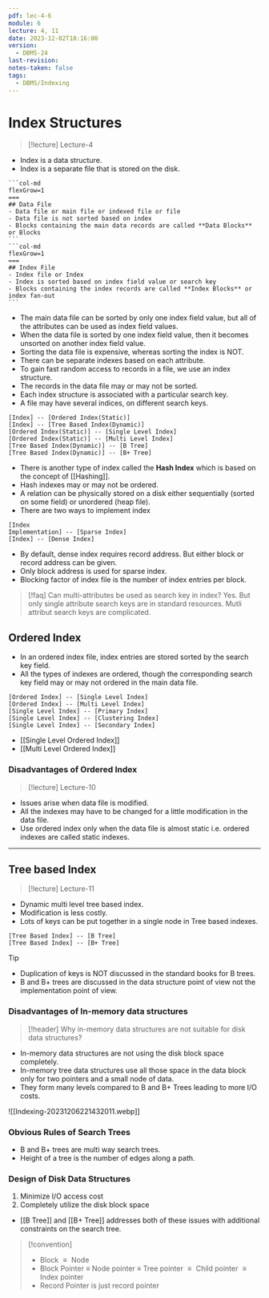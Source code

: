 ```yaml
---
pdf: lec-4-6
module: 6
lecture: 4, 11
date: 2023-12-02T18:16:00
version:
  - DBMS-24
last-revision: 
notes-taken: false
tags:
  - DBMS/Indexing
---
```

# Index Structures
> [!lecture] Lecture-4

- Index is a data structure.
- Index is a separate file that is stored on the disk.

````col
```col-md
flexGrow=1
===
## Data File
- Data file or main file or indexed file or file
- Data file is not sorted based on index
- Blocks containing the main data records are called **Data Blocks** or Blocks
```
```col-md
flexGrow=1
===
## Index File
- Index file or Index
- Index is sorted based on index field value or search key
- Blocks containing the index records are called **Index Blocks** or index fan-out
```
````

- The main data file can be sorted by only one index field value, but all of the attributes can be used as index field values.
- When the data file is sorted by one index field value, then it becomes unsorted on another index field value.
- Sorting the data file is expensive, whereas sorting the index is NOT.
- There can be separate indexes based on each attribute.
- To gain fast random access to records in a file, we use an index structure.
- The records in the data file may or may not be sorted.
- Each index structure is associated with a particular search key.
- A file may have several indices, on different search keys.

```nomnoml
[Index] -- [Ordered Index(Static)]
[Index] -- [Tree Based Index(Dynamic)]
[Ordered Index(Static)] -- [Single Level Index]
[Ordered Index(Static)] -- [Multi Level Index]
[Tree Based Index(Dynamic)] -- [B Tree]
[Tree Based Index(Dynamic)] -- [B+ Tree]
```

- There is another type of index called the **Hash Index** which is based on the concept of [[Hashing]].
- Hash indexes may or may not be ordered.
- A relation can be physically stored on a disk either sequentially (sorted on some field) or unordered (heap file).
- There are two ways to implement index
```nomnoml
[Index
Implementation] -- [Sparse Index]
[Index] -- [Dense Index]
```
- By default, dense index requires record address. But either block or record address can be given.
- Only block address is used for sparse index.
- Blocking factor of index file is the number of index entries per block.


> [!faq] Can multi-attributes be used as search key in index?
> Yes. But only single attribute search keys are in standard resources. Mutli attribut search keys are complicated.

## Ordered Index
- In an ordered index file, index entries are stored sorted by the search key field.
- All the types of indexes are ordered, though the corresponding search key field may or may not ordered in the main data file.

```nomnoml
[Ordered Index] -- [Single Level Index]
[Ordered Index] -- [Multi Level Index]
[Single Level Index] -- [Primary Index]
[Single Level Index] -- [Clustering Index]
[Single Level Index] -- [Secondary Index]
```

- [[Single Level Ordered Index]]
- [[Multi Level Ordered Index]]

### Disadvantages of Ordered Index
> [!lecture] Lecture-10
- Issues arise when data file is modified.
- All the indexes may have to be changed for a little modification in the data file.
- Use ordered index only when the data file is almost static i.e. ordered indexes are called static indexes.

---
## Tree based Index
> [!lecture] Lecture-11

- Dynamic multi level tree based index.
- Modification is less costly.
- Lots of keys can be put together in a single node in Tree based indexes.

```nomnoml
[Tree Based Index] -- [B Tree]
[Tree Based Index] -- [B+ Tree]
```

> [!tip] 
> - Duplication of keys is NOT discussed in the standard books for B trees.
> - B and B+ trees are discussed in the data structure point of view not the implementation point of view.

### Disadvantages of In-memory data structures
> [!header] Why in-memory data structures are not suitable for disk data structures?

- In-memory data structures are not using the disk block space completely.
- In-memory tree data structures use all those space in the data block only for two pointers and a small node of data.
- They form many levels compared to B and B+ Trees leading to more I/O costs.

![[Indexing-20231206221432011.webp]]

### Obvious Rules of Search Trees

- B and B+ trees are multi way search trees.
- Height of a tree is the number of edges along a path.

### Design of Disk Data Structures
1. Minimize I/O access cost
2. Completely utilize the disk block space

- [[B Tree]] and [[B+ Tree]] addresses both of these issues with additional constraints on the search tree.

> [!convention] 
> - Block ${} \equiv {}$ Node
> - Block Pointer $\equiv$ Node pointer $\equiv$ Tree pointer ${} \equiv {}$ Child pointer ${} \equiv {}$ Index pointer
> - Record Pointer is just record pointer

